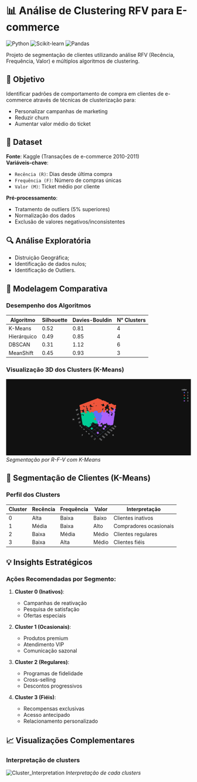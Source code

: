 # 📊 Análise de Clustering RFV para E-commerce

![Python](https://img.shields.io/badge/Python-3.8%2B-blue)
![Scikit-learn](https://img.shields.io/badge/Scikit--learn-1.0.2-orange)
![Pandas](https://img.shields.io/badge/Pandas-1.4.0-red)

Projeto de segmentação de clientes utilizando análise RFV (Recência, Frequência, Valor) e múltiplos algoritmos de clustering.

## 🎯 Objetivo
Identificar padrões de comportamento de compra em clientes de e-commerce através de técnicas de clusterização para:
- Personalizar campanhas de marketing
- Reduzir churn
- Aumentar valor médio do ticket

## 📂 Dataset
**Fonte**: Kaggle (Transações de e-commerce 2010-2011)  
**Variáveis-chave**:
- `Recência (R)`: Dias desde última compra
- `Frequência (F)`: Número de compras únicas
- `Valor (M)`: Ticket médio por cliente

**Pré-processamento**:
- Tratamento de outliers (5% superiores)
- Normalização dos dados
- Exclusão de valores negativos/inconsistentes

## 🔍 Análise Exploratória
- Distruição Geográfica;
- Identificação de dados nulos;
- Identificação de Outliers.

## 🤖 Modelagem Comparativa

### Desempenho dos Algoritmos
| Algoritmo | Silhouette | Davies-Bouldin | N° Clusters |
|-----------|------------|----------------|-------------|
| K-Means | 0.52 | 0.81 | 4 |
| Hierárquico | 0.49 | 0.85 | 4 |
| DBSCAN | 0.31 | 1.12 | 6 |
| MeanShift | 0.45 | 0.93 | 3 |

### Visualização 3D dos Clusters (K-Means)
![Clusters 3D](https://github.com/maxMitsuya/clustering_models/blob/main/plot_3d_kmeans.png)
*Segmentação por R-F-V com K-Means*

## 📌 Segmentação de Clientes (K-Means)

### Perfil dos Clusters
| Cluster | Recência | Frequência | Valor | Interpretação |
|---------|----------|------------|-------|---------------|
| 0 | Alta | Baixa | Baixo | Clientes inativos |
| 1 | Média | Baixa | Alto | Compradores ocasionais |
| 2 | Baixa | Média | Médio | Clientes regulares |
| 3 | Baixa | Alta | Médio | Clientes fiéis |

## 💡 Insights Estratégicos

### Ações Recomendadas por Segmento:
1. **Cluster 0 (Inativos)**:
   - Campanhas de reativação
   - Pesquisa de satisfação
   - Ofertas especiais

2. **Cluster 1 (Ocasionais)**:
   - Produtos premium
   - Atendimento VIP
   - Comunicação sazonal

3. **Cluster 2 (Regulares)**:
   - Programas de fidelidade
   - Cross-selling
   - Descontos progressivos

4. **Cluster 3 (Fiéis)**:
   - Recompensas exclusivas
   - Acesso antecipado
   - Relacionamento personalizado

## 📈 Visualizações Complementares

### Interpretação de clusters
![Cluster_Interpretation](https://github.com/maxMitsuya/clustering_models/blob/main/interpretacao_cluster.png)
*Interpretação de cada clusters*

